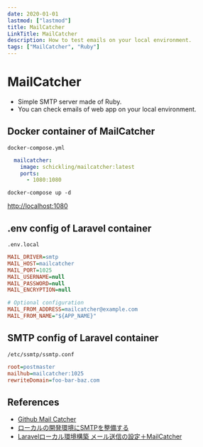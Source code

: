 ```yaml
---
date: 2020-01-01
lastmod: ["lastmod"]
title: MailCatcher
LinkTitle: MailCatcher
description: How to test emails on your local environment.
tags: ["MailCatcher", "Ruby"]
---
```


# MailCatcher
* Simple SMTP server made of Ruby.
* You can check emails of web app on your local environment.

## Docker container of MailCatcher
`docker-compose.yml`
```yml
  mailcatcher:
    image: schickling/mailcatcher:latest
    ports:
      - 1080:1080
```

```shell
docker-compose up -d
```

[http://localhost:1080](http://localhost:1080)

## .env config of Laravel container
`.env.local`
```ini
MAIL_DRIVER=smtp
MAIL_HOST=mailcatcher
MAIL_PORT=1025
MAIL_USERNAME=null
MAIL_PASSWORD=null
MAIL_ENCRYPTION=null

# Optional configuration
MAIL_FROM_ADDRESS=mailcatcher@example.com
MAIL_FROM_NAME="${APP_NAME}"
```

## SMTP config of Laravel container
`/etc/ssmtp/ssmtp.conf`
```ini
root=postmaster
mailhub=mailcatcher:1025
rewriteDomain=foo-bar-baz.com
```

## References
* [Github Mail Catcher](https://github.com/sj26/mailcatcher)
* [ローカルの開発環境にSMTPを整備する](https://qiita.com/reflet/items/6e7c8d7850ff9cdb5d92)
* [Laravelローカル環境構築 メール送信の設定＋MailCatcher](https://laraweb.net/environment/8894/)